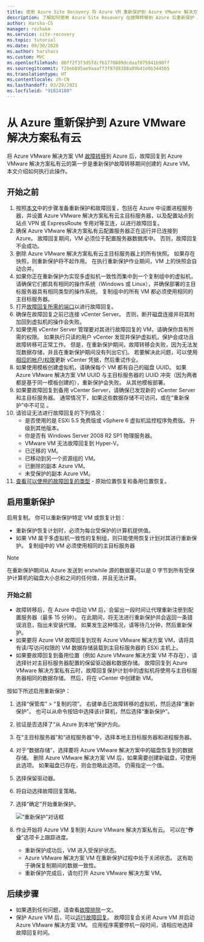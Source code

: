 ```yaml
---
title: 使用 Azure Site Recovery 将 Azure VM 重新保护到 Azure VMware 解决方案私有云
description: 了解如何使用 Azure Site Recovery 在故障转移到 Azure 后重新保护 Azure VMware 解决方案 VM。
author: Harsha-CS
manager: rochakm
ms.service: site-recovery
ms.topic: tutorial
ms.date: 09/30/2020
ms.author: harshacs
ms.custom: MVC
ms.openlocfilehash: 80ff2f3f3d5fdcf61770889dcdaaf075941b90ff
ms.sourcegitcommit: f28ebb95ae9aaaff3f87d8388a09b41e0b3445b5
ms.translationtype: HT
ms.contentlocale: zh-CN
ms.lasthandoff: 03/29/2021
ms.locfileid: "91814180"
---
```

# <a name="reprotect-from-azure-to-azure-vmware-solution-private-cloud"></a>从 Azure 重新保护到 Azure VMware 解决方案私有云

将 Azure VMware 解决方案 VM [故障转移](avs-tutorial-failover.md)到 Azure 后，故障回复到 Azure VMware 解决方案私有云的第一步是重新保护故障转移期间创建的 Azure VM。 本文介绍如何执行此操作。 

## <a name="before-you-begin"></a>开始之前

1. 按照[本文](vmware-azure-prepare-failback.md)中的步骤准备重新保护和故障回复，包括在 Azure 中设置进程服务器，并设置 Azure VMware 解决方案私有云主目标服务器，以及配置站点到站点 VPN 或 ExpressRoute 专用对等互连，以进行故障回复。
2. 确保 Azure VMware 解决方案私有云配置服务器正在运行并已连接到 Azure。 故障回复期间，VM 必须位于配置服务器数据库中。 否则，故障回复不会成功。
3. 删除 Azure VMware 解决方案私有云主目标服务器上的所有快照。 如果存在快照，则重新保护将不起作用。  在执行重新保护作业期间，VM 上的快照会自动合并。
4. 如果你正在重新保护为实现多虚拟机一致性而集中到一个复制组中的虚拟机，请确保它们都具有相同的操作系统（Windows 或 Linux），并确保部署的主目标服务器具有相同类型的操作系统。 复制组中的所有 VM 都必须使用相同的主目标服务器。
5. 打开[故障回复所需的端口](vmware-azure-prepare-failback.md#ports-for-reprotectionfailback)以进行故障回复。
6. 确保在故障回复之前已连接 vCenter Server。 否则，断开磁盘连接并将其附加回到虚拟机的操作会失败。
7. 如果使用 vCenter Server 管理要对其进行故障回复的 VM，请确保你具有所需的权限。 如果执行只读的用户 vCenter 发现并保护虚拟机，保护会成功且故障转移可正常工作。 但是，在重新保护期间，故障转移会失败，因为无法发现数据存储，并且在重新保护期间没有列出它们。 若要解决此问题，可以使用[相应的帐户/权限](avs-tutorial-prepare-avs.md#prepare-an-account-for-automatic-discovery)更新 vCenter 凭据，然后重试作业。 
8. 如果使用模板创建虚拟机，请确保每个 VM 都有自己的磁盘 UUID。 如果 Azure VMware 解决方案 VM UUID 与主目标服务器的 UUID 冲突（因为两者都是基于同一模板创建的），重新保护会失败。 从其他模板部署。
9. 如果要故障回复到备用 vCenter Server，请确保已发现新的 vCenter Server 和主目标服务器。 通常情况下，如果这些数据存储不可访问，或在“重新保护”中不可见  。
10. 请验证无法进行故障回复的下列情况：
    - 是否使用的是 ESXi 5.5 免费版或 vSphere 6 虚拟机监控程序免费版。 升级到其他版本。
    - 你是否有 Windows Server 2008 R2 SP1 物理服务器。
    - VMware VM 无法故障回复到 Hyper-V。
    - 已迁移的 VM。
    - 已移动到另一个资源组的 VM。
    - 已删除的副本 Azure VM。
    - 未受保护的副本 Azure VM。
10. [查看可以使用的故障回复的类型](concepts-types-of-failback.md) - 原始位置恢复和备用位置恢复。


## <a name="enable-reprotection"></a>启用重新保护

启用复制。 你可以重新保护特定 VM 或恢复计划：

- 重新保护恢复计划时，必须为每台受保护的计算机提供值。
- 如果 VM 属于多虚拟机一致性的复制组，则只能使用恢复计划对其进行重新保护。 复制组中的 VM 必须使用相同的主目标服务器

>[!NOTE]
>在重新保护期间从 Azure 发送到 erstwhile 源的数据量可以是 0 字节到所有受保护计算机的磁盘大小总和之间的任何值，并且无法计算。

### <a name="before-you-start"></a>开始之前

- 故障转移后，在 Azure 中启动 VM 后，会留出一段时间让代理重新注册到配置服务器（最多 15 分钟）。 在此期间，将无法进行重新保护并会返回一条错误消息，指出未安装代理。 如果发生这种情况，请等待几分钟，然后重新保护。
- 如果要将 Azure VM 故障回复到现有 Azure VMware 解决方案 VM，请将具有读/写访问权限的 VM 数据存储装载到主目标服务器的 ESXi 主机上。
- 如果要故障回复到备用位置（例如 Azure VMware 解决方案 VM 不存在），请选择针对主目标服务器配置的保留驱动器和数据存储。 故障回复到 Azure VMware 解决方案私有云时，故障回复保护计划中的虚拟机将使用与主目标服务器相同的数据存储。 然后，将在 vCenter 中创建新 VM。

按如下所述启用重新保护：

1. 选择“保管库” > “复制的项”。 右键单击已故障转移的虚拟机，然后选择“重新保护”。 也可以从命令按钮中选择该计算机，然后选择“重新保护”。
2. 验证是否选择了“从 Azure 到本地”保护方向。
3. 在“主目标服务器”和“进程服务器”中，选择本地主目标服务器和进程服务器。  
4. 对于“数据存储”，选择要将 Azure VMware 解决方案中的磁盘恢复到的数据存储。 删除 Azure VMware 解决方案 VM 后，如果需要创建新磁盘，可使用此选项。 如果磁盘已存在，则会忽略此选项。 仍需指定一个值。
5. 选择保留驱动器。
6. 将自动选择故障回复策略。
7. 选择“确定”开始重新保护。

    ![“重新保护”对话框](./media/vmware-azure-reprotect/reprotectinputs.png)
    
8. 作业开始将 Azure VM 复制到 Azure VMware 解决方案私有云。 可以在“**作业**”选项卡上跟踪进度。
    - 重新保护成功后，VM 进入受保护状态。
    - Azure VMware 解决方案 VM 在重新保护过程中处于关闭状态。 这有助于确保复制期间的数据一致性。
    - 重新保护完成后，请勿打开 Azure VMware 解决方案 VM。
   

## <a name="next-steps"></a>后续步骤

- 如果遇到任何问题，请查看[故障排除](vmware-azure-troubleshoot-failback-reprotect.md)一文。
- 保护 Azure VM 后，可以[运行故障回复](avs-tutorial-failback.md)。 故障回复会关闭 Azure VM 并启动 Azure VMware 解决方案 VM。 应用程序需要停机一段时间，请相应地选择故障回复时间。


